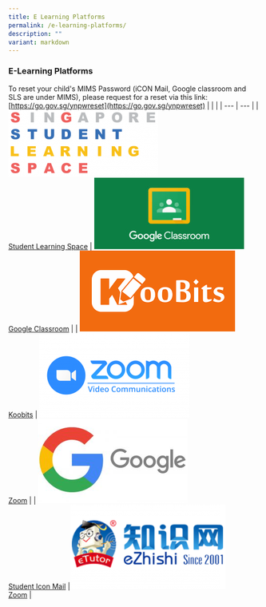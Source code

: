 ```yaml
---
title: E Learning Platforms
permalink: /e-learning-platforms/
description: ""
variant: markdown
---
```

### E-Learning Platforms

To reset your child's MIMS Password (iCON Mail, Google classroom and SLS are under MIMS), please request for a reset via this link: [https://go.gov.sg/ynpwreset](https://go.gov.sg/ynpwreset)
| | |
| --- | --- |
| [![](/images/SLS-Logo-300x133.png)<br>Student Learning Space](/student-learning-space-sls/) | [![](/images/googleclassroom-300x143-1.jpg)<br>Google Classroom](https://classroom.google.com/) |
| [![](/images/koobits.png)<br> Koobits](https://www.koobits.com/) | [![](/images/Zoom-300x169.png)<br>Zoom](https://zoom.us/) |
| [![](/images/google-logo-300x169.jpg)<br>Student Icon Mail](https://workspace.google.com/dashboard) |[![](/images/ezhishi-300x169.png)<br>Zoom](https://www.ezhishi.net/Contents/![](/images/ezhishi-300x169.png)) |